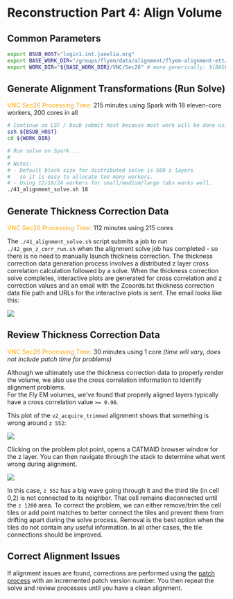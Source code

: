 # Reconstruction Part 4: Align Volume
## Common Parameters
```bash
export BSUB_HOST="login1.int.janelia.org"
export BASE_WORK_DIR="/groups/flyem/data/alignment/flyem-alignment-ett/Z0720-07m"
export WORK_DIR="${BASE_WORK_DIR}/VNC/Sec26" # more generically: ${BASE_WORK_DIR}/${REGION}/${TAB}
```
## Generate Alignment Transformations (Run Solve)
<font color="orange">VNC Sec26 Processing Time:</font> 215 minutes using Spark with 18 eleven-core workers, 200 cores in all  

```bash
# Continue on LSF / bsub submit host because most work will be done using LSF cluster.
ssh ${BSUB_HOST}
cd ${WORK_DIR}

# Run solve on Spark ...
#
# Notes:
# - Default block size for distributed solve is 500 z layers 
#   so it is easy to allocate too many workers.
# - Using 12/18/24 workers for small/medium/large tabs works well.
./41_alignment_solve.sh 18
```

## Generate Thickness Correction Data
<font color="orange">VNC Sec26 Processing Time:</font> 112 minutes using 215 cores

The `./41_alignment_solve.sh` script submits a job to run `./42_gen_z_corr_run.sh` 
when the alignment solve job has completed - so there is no need to manually launch 
thickness correction.  The thickness correction data generation process involves a 
distributed z layer cross correlation calculation followed by a solve.  When the 
thickness correction solve completes, interactive plots are generated for cross correlation 
and z correction values and an email with the Zcoords.txt thickness correction data file path 
and URLs for the interactive plots is sent.  The email looks like this:

![](Sec26-v2-z-corr-solve-email.png)

## Review Thickness Correction Data
<font color="orange">VNC Sec26 Processing Time:</font> 30 minutes using 1 core *(time will vary, does not include patch time for problems)*

Although we ultimately use the thickness correction data to properly render the volume,
we also use the cross correlation information to identify alignment problems.  
For the Fly EM volumes, we've found that properly aligned layers typically have a 
cross correlation value `>= 0.98`.

This plot of the `v2_acquire_trimmed` alignment shows that something is wrong around `z 552`:

![](Sec26-v2-correlation-plot.png)

Clicking on the problem plot point, opens a CATMAID browser window for the z layer.
You can then navigate through the stack to determine what went wrong during alignment.

![](Sec26-v2-poorly-aligned-tiles.png)

In this case, `z 552` has a big wave going through it and the third tile (in cell 0,2) is not 
connected to its neighbor.  That cell remains disconnected until the `z 1200` area.  To correct
the problem, we can either remove/trim the cell tiles or add point matches to better connect the tiles 
and prevent them from drifting apart during the solve process.  Removal is the best option 
when the tiles do not contain any useful information.  In all other cases, the tile connections 
should be improved.

## Correct Alignment Issues
If alignment issues are found, corrections are performed 
using the [patch process](2-3_review_matches.md#patch-corrupted-tiles) 
with an incremented patch version number.  You then repeat the solve and review processes 
until you have a clean alignment. 